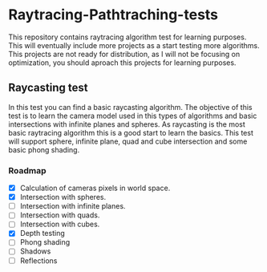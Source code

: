 # Raytracing-Pathtraching-tests
This repository contains raytracing algorithm test for learning purposes. This will eventually include more projects as a start testing more algorithms. This projects are not ready for distribution, as I will not be focusing on optimization, you should aproach this projects for learning purposes.

## Raycasting test
In this test you can find a basic raycasting algorithm. The objective of this test is to learn the camera model used in this types of algorithms and basic intersections with infinite planes and spheres. As raycasting is the most basic raytracing algorithm this is a good start to learn the basics. This test will support sphere, infinite plane, quad and cube intersection and some basic phong shading.

### Roadmap
* [X] Calculation of cameras pixels in world space.
* [X] Intersection with spheres.
* [ ] Intersection with infinite planes.
* [ ] Intersection with quads.
* [ ] Intersection with cubes.
* [X] Depth testing
* [ ] Phong shading
* [ ] Shadows
* [ ] Reflections
